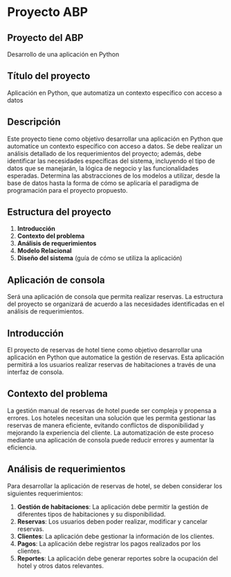 # Proyecto ABP

## Proyecto del ABP
Desarrollo de una aplicación en Python

## Título del proyecto
Aplicación en Python, que automatiza un contexto específico con acceso a datos

## Descripción
Este proyecto tiene como objetivo desarrollar una aplicación en Python que automatice un contexto específico con acceso a datos. Se debe realizar un análisis detallado de los requerimientos del proyecto; además, debe identificar las necesidades específicas del sistema, incluyendo el tipo de datos que se manejarán, la lógica de negocio y las funcionalidades esperadas. Determina las abstracciones de los modelos a utilizar, desde la base de datos hasta la forma de cómo se aplicaría el paradigma de programación para el proyecto propuesto.

## Estructura del proyecto
1. **Introducción**
2. **Contexto del problema**
3. **Análisis de requerimientos**
4. **Modelo Relacional**
5. **Diseño del sistema** (guía de cómo se utiliza la aplicación)

## Aplicación de consola
Será una aplicación de consola que permita realizar reservas. La estructura del proyecto se organizará de acuerdo a las necesidades identificadas en el análisis de requerimientos.


## Introducción
El proyecto de reservas de hotel tiene como objetivo desarrollar una aplicación en Python que automatice la gestión de reservas. Esta aplicación permitirá a los usuarios realizar reservas de habitaciones a través de una interfaz de consola.

## Contexto del problema
La gestión manual de reservas de hotel puede ser compleja y propensa a errores. Los hoteles necesitan una solución que les permita gestionar las reservas de manera eficiente, evitando conflictos de disponibilidad y mejorando la experiencia del cliente. La automatización de este proceso mediante una aplicación de consola puede reducir errores y aumentar la eficiencia.

## Análisis de requerimientos
Para desarrollar la aplicación de reservas de hotel, se deben considerar los siguientes requerimientos:

1. **Gestión de habitaciones**: La aplicación debe permitir la gestión de diferentes tipos de habitaciones y su disponibilidad.
2. **Reservas**: Los usuarios deben poder realizar, modificar y cancelar reservas.
3. **Clientes**: La aplicación debe gestionar la información de los clientes.
4. **Pagos**: La aplicación debe registrar los pagos realizados por los clientes.
5. **Reportes**: La aplicación debe generar reportes sobre la ocupación del hotel y otros datos relevantes.

